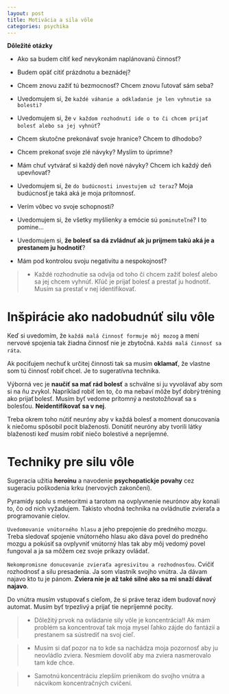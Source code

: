 ```yaml
---
layout: post
title: Motivácia a sila vôle
categories: psychika
---
```


**Dôležité otázky**


- Ako sa budem cítiť keď nevykonám naplánovanú činnosť?

- Budem opäť cítiť prázdnotu a beznádej?

- Chcem znovu zažiť tú bezmocnosť? Chcem znovu ľutovať sám seba?

- Uvedomujem si, že `každé váhanie a odkladanie je len vyhnutie sa
bolesti?`

- Uvedomujem si, že `v každom rozhodnutí ide o to či chcem prijať bolesť
alebo sa jej vyhnúť`?

- Chcem skutočne prekonávať svoje hranice? Chcem to dlhodobo?

- Chcem prekonať svoje zlé návyky? Myslím to úprimne?

- Mám chuť vytvárať si každý deň nové návyky? Chcem ich každý deň upevňovať?

- Uvedomujem si, že `do budúcnosti investujem už teraz`? Moja budúcnosť je
taká aká je moja prítomnosť.

- Verím vôbec vo svoje schopnosti? 

- Uvedomujem si, že všetky myšlienky a emócie sú `pominuteľné`? I to
pomine...

- Uvedomujem si, **že bolesť sa dá zvládnuť ak ju prijmem takú aká je a
prestanem ju hodnotiť**?

- Mám pod kontrolou svoju negativitu a nespokojnosť?

> - Každé rozhodnutie sa odvíja od toho či chcem zažiť bolesť alebo sa jej
> chcem vyhnúť. Kľúč je prijať bolesť a prestať ju hodnotiť. Musím sa
> prestať v nej identifikovať.

# Inšpirácie ako nadobudnúť silu vôle

Keď si uvedomím, že `každá malá činnosť formuje môj mozog` a mení nervové
spojenia tak žiadna činnosť nie je zbytočná. `Každá malá činnosť sa ráta`.

Ak pociťujem nechuť k určitej činnosti tak sa musím **oklamať**, že vlastne
som tú činnosť robiť chcel. Je to sugeratívna technika.

Výborná vec je **naučiť sa mať rád bolesť** a schválne si ju vyvolávať aby som
si na ňu zvykol. Napríklad robiť len to, čo ma nebaví môže byť
dobrý tréning ako prijať bolesť. Musím byť vedome prítomný a nestotožňovať
sa s bolesťou. **Neidentifikovať sa v nej**.

Treba okrem toho nútiť neuróny aby v každá bolesť a moment donucovania k
niečomu spôsobil pocit blaženosti. Donútiť neuróny aby tvorili látky
blaženosti keď musím robiť niečo bolestivé a nepríjemné.


# Techniky pre silu vôle

Sugeracia užitia **heroínu** a navodenie **psychopatickje povahy** cez sugeraciu
poškodenia krku (nervových zakončení). 

Pyramídy spolu s meteoritmi a tarotom na ovplyvnenie neurónov aby konali
to, čo od nich vyžadujem. Takisto vhodná technika na ovládnutie zvieraťa a
programovanie cielov.

`Uvedomovanie vnútorného hlasu` a jeho prepojenie do predného mozgu. Treba
sledovať spojenie vnútorného hlasu ako dáva povel do predného mozgu a
pokúsiť sa ovplyvniť vnútorný hlas tak aby môj vedomý povel fungoval a ja
sa môžem cez svoje príkazy ovládať.

`Nekompromisne donucovanie zvieraťa agresivitou a rozhodnosťou`. Cvičiť
rozhodnosť a silu presadenia. Ja som vlastník svojho vnútra. Ja
dávam najavo kto tu je pánom. **Zviera nie je až také silné ako sa mi snaží
dávať najavo**.

Do vnútra musím vstupovať s cieľom, že si práve teraz idem budovať nový
automat. Musím byť trpezlivý a prijať tie nepríjemné pocity.

> - Dôležitý prvok na ovládanie sily vôle je koncentrácia!! Ak mám problém
> sa koncentrovať tak moja mysel ľahko zájde do fantázií a prestanem sa
> sústrediť na svoj cieľ. 

> - Musím si dať pozor na to kde sa nachádza moja
> pozornosť aby ju neovládlo zviera. Nesmiem dovoliť aby ma zviera
> nasmerovalo tam kde chce.

> - Samotnú koncentráciu zlepším prienikom do svojho vnútra a nácvikom
> koncentračných cvičení.
